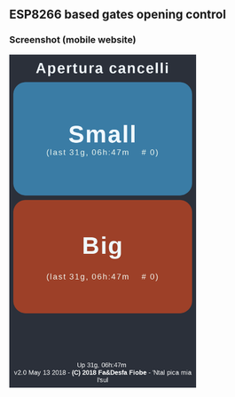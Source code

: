 ## ESP8266 based gates opening control

### Screenshot (mobile website)

<img src="https://raw.githubusercontent.com/marcov/esp-gatecontrol/master/screenshot.png" height="600px">
